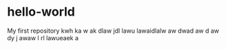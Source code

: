 # hello-world
My first repository
kwh ka 
w ak dlaw jdl lawu lawaidlalw aw dwad aw
d aw dy j
 awaw l rl lawueaek a 
